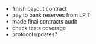 * finish payout contract
* pay to bank reserves from LP ? 
* made final contracts audit
* check tests coverage
* protocol updates? 
